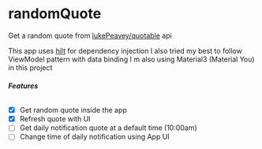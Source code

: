 # randomQuote
Get a random quote from [lukePeavey/quotable](https://github.com/lukePeavey/quotable) api

This app uses [hilt](https://github.com/googlecodelabs/android-hilt) for dependency injection
I also tried my best to follow ViewModel pattern with data binding
I m also using Material3 (Material You) in this project

###### **Features**
- [x] Get random quote inside the app
- [x] Refresh quote with UI
- [ ] Get daily notification quote at a default time (10:00am)
- [ ] Change time of daily notification using App UI
